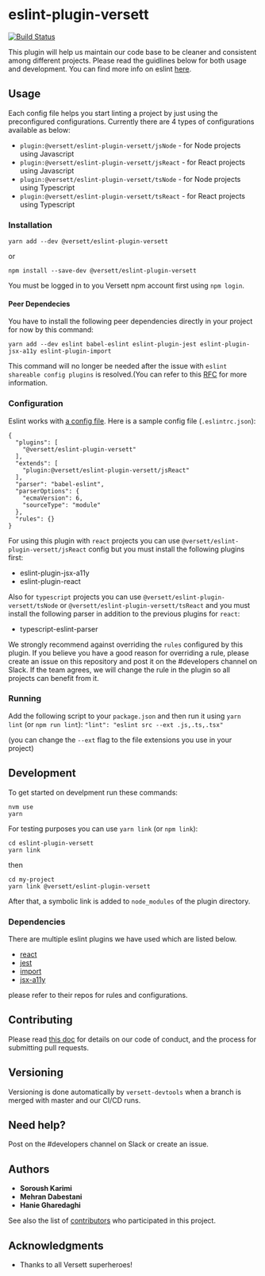 # eslint-plugin-versett

[![Build Status](https://travis-ci.com/versett/eslint-plugin-versett.svg?token=RyZnHpAxmkfPjEq48bkB&branch=master)](https://travis-ci.com/versett/eslint-plugin-versett)

This plugin will help us maintain our code base to be cleaner and consistent among different projects.
Please read the guidlines below for both usage and development.
You can find more info on eslint [here](https://eslint.org/).

## Usage

Each config file helps you start linting a project by just using the preconfigured configurations. Currently there are 4 types of configurations available as below:
* `plugin:@versett/eslint-plugin-versett/jsNode` - for Node projects using Javascript
* `plugin:@versett/eslint-plugin-versett/jsReact` - for React projects using Javascript
* `plugin:@versett/eslint-plugin-versett/tsNode` - for Node projects using Typescript
* `plugin:@versett/eslint-plugin-versett/tsReact` - for React projects using Typescript


### Installation

```
yarn add --dev @versett/eslint-plugin-versett
```
or
```
npm install --save-dev @versett/eslint-plugin-versett
```
You must be logged in to you Versett npm account first using `npm login`.


#### Peer Dependecies

You have to install the following peer dependencies directly in your project for now by this command:
```
yarn add --dev eslint babel-eslint eslint-plugin-jest eslint-plugin-jsx-a11y eslint-plugin-import
```
This command will no longer be needed after the issue with `eslint shareable config plugins` is resolved.(You can refer to this [RFC](https://github.com/eslint/rfcs/pull/7) for more information.

### Configuration

Eslint works with [a config file](https://eslint.org/docs/user-guide/configuring).
Here is a sample config file (`.eslintrc.json`):

```
{
  "plugins": [
    "@versett/eslint-plugin-versett"
  ],
  "extends": [
    "plugin:@versett/eslint-plugin-versett/jsReact"
  ],
  "parser": "babel-eslint",
  "parserOptions": {
    "ecmaVersion": 6,
    "sourceType": "module"
  },
  "rules": {}
}
```
For using this plugin with `react` projects you can use `@versett/eslint-plugin-versett/jsReact` config but you must install the following plugins first:
* eslint-plugin-jsx-a11y
* eslint-plugin-react

Also for `typescript` projects you can use `@versett/eslint-plugin-versett/tsNode` or `@versett/eslint-plugin-versett/tsReact` and you must install the following parser in addition to the previous plugins for `react`:
* typescript-eslint-parser

We strongly recommend against overriding the `rules` configured by this plugin. If you believe you have a good reason for overriding a rule, please create an issue on this repository and post it on the #developers channel on Slack. If the team agrees, we will change the rule in the plugin so all projects can benefit from it.

### Running

Add the following script to your `package.json` and then run it using `yarn lint` (or `npm run lint`):
``` "lint": "eslint src --ext .js,.ts,.tsx" ``` 

(you can change the `--ext` flag to the file extensions you use in your project)

## Development

To get started on develpment run these commands:
```
nvm use
yarn
```
For testing purposes you can use `yarn link` (or `npm link`):
```
cd eslint-plugin-versett
yarn link
```
then
```
cd my-project
yarn link @versett/eslint-plugin-versett
```

After that, a symbolic link is added to `node_modules` of the plugin directory.

### Dependencies

There are multiple eslint plugins we have used which are listed below.

* [react](https://github.com/yannickcr/eslint-plugin-react)
* [jest](https://github.com/jest-community/eslint-plugin-jest)
* [import](https://github.com/benmosher/eslint-plugin-import/)
* [jsx-a11y](https://github.com/evcohen/eslint-plugin-jsx-a11y)

please refer to their repos for rules and configurations.

## Contributing

Please read [this doc](https://versett.quip.com/zyEcAZ0ZosJn/How-to-Contribute-Code) for details on our code of conduct, and the process for submitting pull requests.

## Versioning

Versioning is done automatically by `versett-devtools` when a branch is merged with master and our CI/CD runs.

## Need help?

Post on the #developers channel on Slack or create an issue.

## Authors

* **Soroush Karimi**
* **Mehran Dabestani**
* **Hanie Gharedaghi**

See also the list of [contributors](https://github.com/versett/eslint-plugin-versett/contributors) who participated in this project.

## Acknowledgments

* Thanks to all Versett superheroes!
